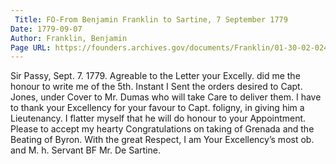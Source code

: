 ```yaml
---
 Title: FO-From Benjamin Franklin to Sartine, 7 September 1779
Date: 1779-09-07
Author: Franklin, Benjamin
Page URL: https://founders.archives.gov/documents/Franklin/01-30-02-0243
---
```


Sir
Passy, Sept. 7. 1779.
Agreable to the Letter your Excelly. did me the honour to write me of the 5th. Instant I Sent the orders desired to Capt. Jones, under Cover to Mr. Dumas who will take Care to deliver them.
I have to thank your Excellency for your favour to Capt. foligny, in giving him a Lieutenancy. I flatter myself that he will do honour to your Appointment.
Please to accept my hearty Congratulations on taking of Grenada and the Beating of Byron. With the great Respect, I am Your Excellency’s most ob. and M. h. Servant
BF
Mr. De Sartine.

